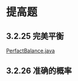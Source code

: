 # 提高题

## 3.2.25 完美平衡

[PerfactBalance.java](https://github.com/Dokyme/algorithms_4th_exercises/blob/master/src/main/java/com/dokyme/alg4/searching/binaryst/PerfactBalance.java)

## 3.2.26 准确的概率


